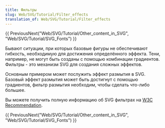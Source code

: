 ```yaml
---
title: Фильтры
slug: Web/SVG/Tutorial/Filter_effects
translation_of: Web/SVG/Tutorial/Filter_effects
---
```

{{ PreviousNext("Web/SVG/Tutorial/Other_content_in_SVG", "Web/SVG/Tutorial/SVG_Fonts") }}

Бывают ситуации, при которых базовые фигуры не обеспечивают гибкость, необходимую для достижения определённого эффекта. Тени, например, не могут быть созданы с помощью комбинации градиентов. Фильтры - это механизм SVG для создания сложных эффектов.

Основным примером может послужить эффект размытия в SVG. Базовый эффект размытия может быть достигнут с помощью градиентов, фильтр размытия необходим, чтобы сделать что-либо большее.

Вы можете получить полную информацию об SVG фильтрах на [W3C Recommendation](https://www.w3.org/TR/SVG/filters.html).

{{ PreviousNext("Web/SVG/Tutorial/Other_content_in_SVG", "Web/SVG/Tutorial/SVG_Fonts") }}
